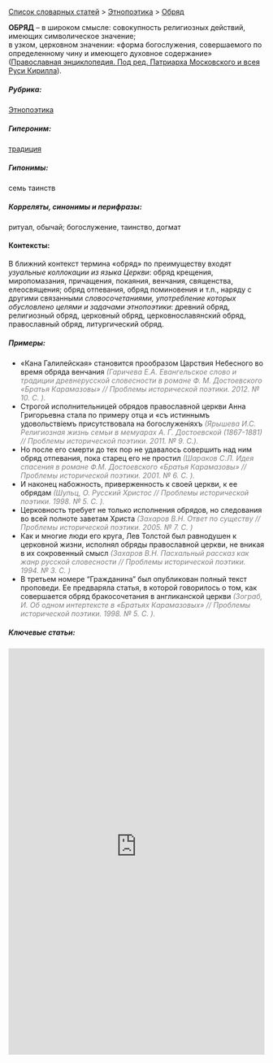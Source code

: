 <style>
st { color: Gray;
  font-style: italic;}
</style>

[Список словарных статей](https://thesaurus-dostoevsky.github.io/Thesaurus/) > [Этнопоэтика](ethnopoe.md) > [Обряд](обряд.md) 

**ОБРЯД** – в широком смысле: совокупность религиозных действий, имеющих символическое значение;  
в узком, церковном значении: «форма богослужения, совершаемого по определенному чину и имеющего духовное содержание» ([Православная энциклопедия. Под ред. Патриарха Московского и всея Руси Кирилла](www.pravenc.ru)).

##### Рубрика:
[Этнопоэтика](ethnopoe.md)
##### Гипероним:
[традиция](традиция.md)
##### Гипонимы:
семь таинств
##### Корреляты, синонимы и перифразы:
ритуал, обычай; богослужение, таинство, догмат

#### Контексты:
В ближний контекст термина «обряд» по преимуществу входят *узуальные коллокации из языка Церкви*: обряд крещения, миропомазания, причащения, покаяния, венчания,  священства, елеосвящения; обряд отпевания, обряд поминовения и т.п., наряду с другими связанными *словосочетаниями, употребление которых обусловлено целями и задачами этнопоэтики*: древний обряд, религиозный обряд, церковный обряд, церковнославянский обряд, православный обряд, литургический обряд.  

##### Примеры:
* «Кана Галилейская» становится прообразом Царствия Небесного во 
время обряда венчания <st>(Гаричева Е.А. Евангельское слово и традиции древнерусской словесности в романе Ф. М. Достоевского «Братья Карамазовы» // Проблемы исторической поэтики. 2012. № 10. С.  ).</st>
* Строгой исполнительницей обрядов православной церкви Анна
Григорьевна стала по примеру отца и «съ истиннымъ удовольствіемъ присутствовала на богослуженіяхъ <st>(Ярышева И.С. Религиозная жизнь семьи в мемуарах А. Г. Достоевской (1867-1881) // Проблемы исторической поэтики. 2011. № 9. С.).</st>
* Но после его смерти до тех пор не удавалось совершить над ним обряд 
отпевания, пока старец его не простил  <st>(Шараков С.Л. Идея спасения в романе Ф.М. Достоевского «Братья Карамазовы» // Проблемы исторической поэтики. 2001. № 6. С. ).</st>
* И наконец набожность, приверженность к своей церкви, к ее обрядам 
<st>(Шульц, О. Русский Христос // Проблемы исторической поэтики.  1998. № 5. С. ).</st>
* Церковность требует не только исполнения обрядов, но следования во 
всей полноте заветам Христа <st>(Захаров В.Н. Ответ по существу // Проблемы исторической поэтики.  2005. № 7. С. )</st>
* Как и многие люди его круга, Лев Толстой был равнодушен к церковной 
жизни, исполнял обряды православной церкви, не вникая в их сокровенный смысл <st>(Захаров В.Н. Пасхальный рассказ как жанр русской словесности // Проблемы исторической поэтики. 1994. № 3. С. )</st>
* В третьем номере “Гражданина” был опубликован полный текст 
проповеди. Ее предваряла статья, в которой говорилось о том, как совершается обряд бракосочетания в англиканской церкви <st>(Зограб, И. Об одном интертексте в «Братьях Карамазовых» // Проблемы исторической поэтики. 1998. № 5. С. ).</st>

##### Ключевые статьи:  

<iframe src="https://thesaurus-dostoevsky.github.io/nk/обряд.html" style="border:0px;width:100%;height:800px" allowfullscreen="true" webkitallowfullscreen="true" mozallowfullscreen="true">
